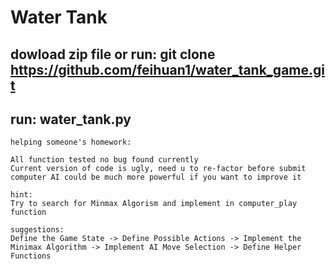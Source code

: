 # Water Tank
## dowload zip file or run: git clone https://github.com/feihuan1/water_tank_game.git
## run: water_tank.py

```
helping someone's homework:

All function tested no bug found currently
Current version of code is ugly, need u to re-factor before submit
computer AI could be much more powerful if you want to improve it

hint:
Try to search for Minmax Algorism and implement in computer_play function

suggestions:
Define the Game State -> Define Possible Actions -> Implement the Minimax Algorithm -> Implement AI Move Selection -> Define Helper Functions
```